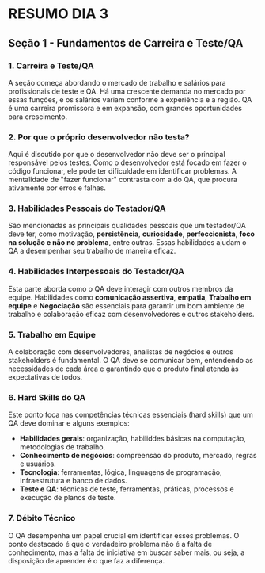 # RESUMO DIA 3

## Seção 1 - Fundamentos de Carreira e Teste/QA

### 1. Carreira e Teste/QA
A seção começa abordando o mercado de trabalho e salários para profissionais de teste e QA. Há uma crescente demanda no mercado por essas funções, e os salários variam conforme a experiência e a região. QA é uma carreira promissora e em expansão, com grandes oportunidades para crescimento.

### 2. Por que o próprio desenvolvedor não testa?
Aqui é discutido por que o desenvolvedor não deve ser o principal responsável pelos testes. Como o desenvolvedor está focado em fazer o código funcionar, ele pode ter dificuldade em identificar problemas. A mentalidade de "fazer funcionar" contrasta com a do QA, que procura ativamente por erros e falhas.

### 3. Habilidades Pessoais do Testador/QA
São mencionadas as principais qualidades pessoais que um testador/QA deve ter, como motivação, **persistência**, **curiosidade**, **perfeccionista**, **foco na solução e não no problema**, entre outras. Essas habilidades ajudam o QA a desempenhar seu trabalho de maneira eficaz.

### 4. Habilidades Interpessoais do Testador/QA
Esta parte aborda como o QA deve interagir com outros membros da equipe. Habilidades como **comunicação assertiva**, **empatia**, **Trabalho em equipe** e **Negociação** são essenciais para garantir um bom ambiente de trabalho e colaboração eficaz com desenvolvedores e outros stakeholders.

### 5. Trabalho em Equipe
A colaboração com desenvolvedores, analistas de negócios e outros stakeholders é fundamental. O QA deve se comunicar bem, entendendo as necessidades de cada área e garantindo que o produto final atenda às expectativas de todos.

### 6. Hard Skills do QA
Este ponto foca nas competências técnicas essenciais (hard skills) que um QA deve dominar e alguns exemplos:
- **Habilidades gerais**: organização, habiliddes básicas na computação, metodologias de trabalho.
- **Conhecimento de negócios**: compreensão do produto, mercado, regras e usuários.
- **Tecnologia**: ferramentas, lógica, linguagens de programação, infraestrutura e banco de dados.
- **Teste e QA**: técnicas de teste, ferramentas, práticas, processos e execução de planos de teste.

### 7. Débito Técnico
O QA desempenha um papel crucial em identificar esses problemas. O ponto destacado é que o verdadeiro problema não é a falta de conhecimento, mas a falta de iniciativa em buscar saber mais, ou seja, a disposição de aprender é o que faz a diferença.


